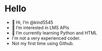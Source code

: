 # Hello
- 👋 Hi, I’m @kind5545
- 👀 I’m interested in LMS APIs
- 🌱 I’m currently learning Python and HTML
- I'm not a very experienced coder.
- Not my first time using Github.

<!---
kind5545/kind5545 is a ✨ special ✨ repository because its `README.md` (this file) appears on your GitHub profile.
You can click the Preview link to take a look at your changes.
--->
